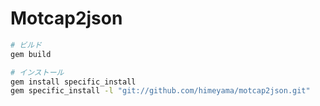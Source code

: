 # Motcap2json

```ruby
# ビルド
gem build
```

```sh
# インストール
gem install specific_install
gem specific_install -l "git://github.com/himeyama/motcap2json.git"
```